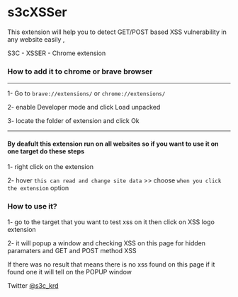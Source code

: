 # s3cXSSer
This extension will help you to detect GET/POST based XSS vulnerability in any website easily ,


S3C - XSSER - Chrome extension



### How to add it to chrome or brave browser
------------------------------------------------------

1- Go to `brave://extensions/` or `chrome://extensions/`

2- enable Developer mode and click Load unpacked

3- locate the folder of extension and click Ok


-------------------------------------------------------

#### By deafult this extension run on all websites so if you want to use it on one target do these steps

1- right click on the extension 

2- hover `this can read and change site data` >> choose `when you click the extension` option


### How to use it?

1- go to the target that you want to test xss on it then click on XSS logo extension

2- it will popup a window and checking XSS on this page for hidden paramaters and GET and POST method XSS

If there was no result that means there is no xss found on this page if it found one it will tell on the POPUP window



Twitter <a target=_blank href="https://twitter.com/s3c_krd">@s3c_krd</a>
